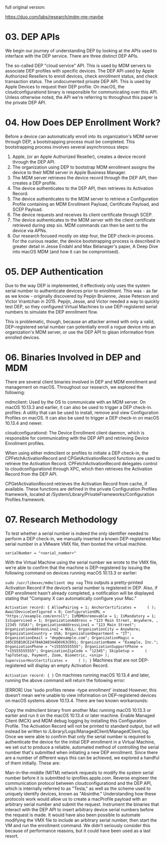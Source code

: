 full original version:

https://duo.com/labs/research/mdm-me-maybe

# 03. DEP APIs
We begin our journey of understanding DEP by looking at the APIs used to interface with the DEP service. There are three distinct DEP APIs.

The so-called DEP "cloud service" API. This is used by MDM servers to associate DEP profiles with specific devices.
The DEP API used by Apple Authorized Resellers to enroll devices, check enrollment status, and check transaction status.
The undocumented private DEP API. This is used by Apple Devices to request their DEP profile. On macOS, the cloudconfigurationd binary is responsible for 
communicating over this API.
Unless otherwise noted, the API we're referring to throughout this paper is the private DEP API.

# 04. How Does DEP Enrollment Work?
Before a device can automatically enroll into its organization's MDM server through DEP, a bootstrapping process must be completed. 
This bootstrapping process involves several asynchronous steps:

 1. Apple, (or an Apple Authorized Reseller), creates a device record through the DEP API.
 2. The organization using DEP to bootstrap MDM enrollment assigns the device to their MDM server in Apple Business Manager.
 3. The MDM server retrieves the device record through the DEP API, then creates a DEP profile.
 4. The device authenticates to the DEP API, then retrieves its Activation Record.
 5. The device authenticates to the MDM server to retrieve a Configuration Profile containing an MDM Enrollment Payload, Certificate Payload, and SCEP Payload.
 6. The device requests and receives its client certificate through SCEP.
 7. The device authenticates to the MDM server with the client certificate retrieved during step six. MDM commands can then be sent to the device via APNs.
 8. Our research focused mostly on step four, the DEP check-in process. For the curious reader, the device 
 bootstrapping process is described in greater detail in Jesse Endahl and Max Bélanager's paper, A Deep Dive into macOS MDM (and how it can be compromised).
 
# 05. DEP Authentication
Due to the way DEP is implemented, it effectively only uses the system serial number to authenticate devices prior to enrollment. 
This was - as far as we know - originally discovered by Pepijn Bruienne, Jesse Peterson and Victor Vrantchan in 2015. Pepijn, 
Jesse, and Victor needed a way to quickly test DEP, so they configured Virtual Machines to use DEP-registered serial numbers 
to simulate the DEP enrollment flow.

This is problematic, though, because an attacker armed with only a valid, DEP-registered serial number can potentially enroll a 
rogue device into an organization's MDM server, or use the DEP API to glean information from enrolled devices.


# 06. Binaries Involved in DEP and MDM
There are several client binaries involved in DEP and MDM enrollment and management on macOS. Throughout our research, we explored the following:

mdmclient: Used by the OS to communicate with an MDM server. On macOS 10.13.3 and earlier, it can also be used to trigger a DEP check-in.
profiles: A utility that can be used to install, remove and view Configuration Profiles on macOS. It can also be used to trigger a 
DEP check-in on macOS 10.13.4 and newer.


cloudconfigurationd: The Device Enrollment client daemon, which is responsible for communicating with the DEP API and retrieving 
Device Enrollment profiles.

When using either mdmclient or profiles to initiate a DEP check-in, the CPFetchActivationRecord and CPGetActivationRecord functions 
are used to retrieve the Activation Record. CPFetchActivationRecord delegates control to cloudconfigurationd through XPC, which then 
retrieves the Activation Record from the DEP API.

CPGetActivationRecord retrieves the Activation Record from cache, if available. These functions are defined in the private Configuration 
Profiles framework, located at /System/Library/PrivateFrameworks/Configuration Profiles.framework.


# 07. Research Methodology
To test whether a serial number is indeed the only identifier needed to perform a DEP check-in, we manually inserted a known DEP-registered Mac serial number in a VMware VMX file, then booted the virtual machine.

`serialNumber = "<serial_number>"`

With the Virtual Machine using the serial number we wrote to the VMX file, we’re able to confirm that the machine is DEP-registered by issuing the following command on devices running macOS 10.13.3 or earlier:


`sudo /usr/libexec/mdmclient dep nag`
This outputs a pretty-printed Activation Record if the device’s serial number is registered in DEP. Also, if DEP enrollment hasn't already completed, a notification will be displayed stating that "Company X can automatically configure your Mac."

`
Activation record: {
AllowPairing = 1;
AnchorCertificates =     (
);
AwaitDeviceConfigured = 0;
ConfigurationURL = "https://example.com/enroll";
IsMDMUnremovable = 1;
IsMandatory = 1;
IsSupervised = 1;
OrganizationAddress = "123 Main Street, Anywhere, , 12345 (USA)";
OrganizationAddressLine1 = "123 Main Street";
OrganizationAddressLine2 = NULL;
OrganizationCity = Anywhere;
OrganizationCountry = USA;
OrganizationDepartment = "IT";
OrganizationEmail = "dep@example.com";
OrganizationMagic = 105CD5B18CE24784A3A0344D6V63CD91;
OrganizationName = "Example, Inc.";
OrganizationPhone = "+15555555555";
OrganizationSupportPhone = "+15555555555";
OrganizationZipCode = "12345";
SkipSetup =     (
TapToSetup,
Payment,
Zoom,
Biometric,
<snip>
);
SupervisorHostCertificates =     (
);
}
`
Machines that are not DEP-registered will display an empty Activation Record.

`
Activation record: {
}
`
On machines running macOS 10.13.4 and later, running the above command will return the following error:

[ERROR] Use 'sudo profiles renew -type enrollment' instead
However, this doesn’t mean we’re unable to view information on DEP-registered devices on macOS systems above 10.13.4. There are two known workarounds:

Copy the mdmclient binary from another Mac running macOS 10.13.3 or earlier and run it on the macOS 10.13.4 or later machine.
Enable Managed Client (MCX) and MDM debug logging by installing this Configuration Profile. The Activation Record will not be printed to standard output, but will instead be written to /Library/Logs/ManagedClient/ManagedClient.log.
Once we were able to confirm that only the serial number is required to authenticate the device for the initial DEP enrollment in a Virtual Machine, we set out to produce a reliable, automated method of controlling the serial number that's submitted when initiating a new DEP enrollment. Since there are a number of different ways this can be achieved, we explored a handful of them initially. These are:

Man-in-the-middle (MITM) network requests to modify the system serial number before it is submitted to iprofiles.apple.com.
Reverse engineer the communication protocol between cloudconfigurationd and the DEP API, which is internally referred to as "Tesla," as well as the scheme used to uniquely identify devices, known as "Absinthe." Understanding how these protocols work would allow us to create a macProfile payload with an arbitrary serial number and submit the request.
Instrument the binaries that interact with the DEP API to insert arbitrary device serial numbers before the request is made.
It would have also been possible to automate modifying the VMX file to include an arbitrary serial number, then start the VM and run the enrollment command. We didn’t seriously consider this because of performance reasons, but it could have been used as a last resort.





